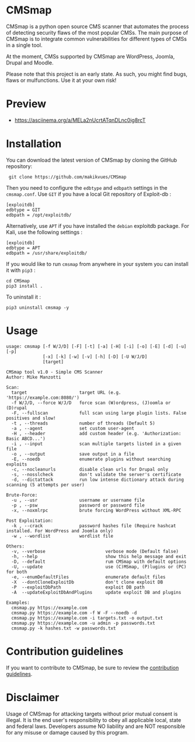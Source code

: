 CMSmap
======

CMSmap is a python open source CMS scanner that automates the process of detecting security flaws of the most popular CMSs. The main purpose of CMSmap is to integrate common vulnerabilities for different types of CMSs in a single tool.

At the moment, CMSs supported by CMSmap are WordPress, Joomla, Drupal and Moodle.

Please note that this project is an early state. As such, you might find bugs, flaws or mulfunctions.
Use it at your own risk!


Preview
=====
* https://asciinema.org/a/MELa2nUcrtATqnDLnc0ig8rcT


Installation
=====
You can download the latest version of CMSmap by cloning the GitHub repository:

     git clone https://github.com/makikvues/CMSmap

Then you need to configure the `edbtype` and `edbpath` settings in the `cmsmap.conf`. Use `GIT` if you have a local Git repository of Exploit-db :

    [exploitdb]
    edbtype = GIT
    edbpath = /opt/exploitdb/

Alternatively, use `APT` if you have installed the `debian` exploitdb package. For Kali, use the following settings :

    [exploitdb]
    edbtype = APT
    edbpath = /usr/share/exploitdb/

If you would like to run `cmsmap` from anywhere in your system you can install it with `pip3` :

    cd CMSmap
    pip3 install .

To uninstall it :

    pip3 uninstall cmsmap -y


Usage
=====
    usage: cmsmap [-f W/J/D] [-F] [-t] [-a] [-H] [-i] [-o] [-E] [-d] [-u] [-p]
                  [-x] [-k] [-w] [-v] [-h] [-D] [-U W/J/D]
                  [target]
    
    CMSmap tool v1.0 - Simple CMS Scanner
    Author: Mike Manzotti
    
    Scan:
      target                    target URL (e.g. 'https://example.com:8080/')
      -f W/J/D, --force W/J/D   force scan (W)ordpress, (J)oomla or (D)rupal
      -F, --fullscan            full scan using large plugin lists. False positives and slow!
      -t , --threads            number of threads (Default 5)
      -a , --agent              set custom user-agent
      -H , --header             add custom header (e.g. 'Authorization: Basic ABCD...')
      -i , --input              scan multiple targets listed in a given file
      -o , --output             save output in a file
      -E, --noedb               enumerate plugins without searching exploits
      -c, --nocleanurls         disable clean urls for Drupal only
      -s, --nosslcheck          don't validate the server's certificate
      -d, --dictattack          run low intense dictionary attack during scanning (5 attempts per user)
    
    Brute-Force:
      -u , --usr                username or username file
      -p , --psw                password or password file
      -x, --noxmlrpc            brute forcing WordPress without XML-RPC
    
    Post Exploitation:
      -k , --crack              password hashes file (Require hashcat installed. For WordPress and Joomla only)
      -w , --wordlist           wordlist file
    
    Others:
      -v, --verbose                       verbose mode (Default false)
      -h, --help                          show this help message and exit
      -D, --default                       rum CMSmap with default options
      -U, --update                        use (C)MSmap, (P)lugins or (PC) for both
      -e, --enumDefaultFiles              enumerate default files
      -X  --dontCloneExploitDb            don't clone exploit DB
      -P  --exploitDbPath                 exploit DB path
      -A  --updateExploitDbAndPlugins     update exploit DB and plugins

    Examples:
      cmsmap.py https://example.com
      cmsmap.py https://example.com -f W -F --noedb -d
      cmsmap.py https://example.com -i targets.txt -o output.txt
      cmsmap.py https://example.com -u admin -p passwords.txt
      cmsmap.py -k hashes.txt -w passwords.txt


Contribution guidelines
=====
If you want to contribute to CMSmap, be sure to review the [contribution
guidelines](.github/CONTRIBUTING.md).


Disclaimer
=====
Usage of CMSmap for attacking targets without prior mutual consent is illegal.
It is the end user's responsibility to obey all applicable local, state and federal laws.
Developers assume NO liability and are NOT responsible for any misuse or damage caused by this program.
